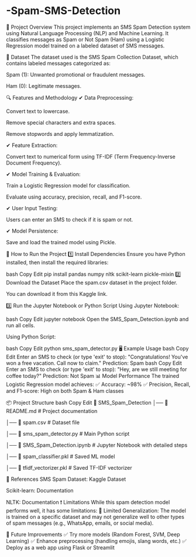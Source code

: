 # -Spam-SMS-Detection
📝 Project Overview
This project implements an SMS Spam Detection system using Natural Language Processing (NLP) and Machine Learning. It classifies messages as Spam or Not Spam (Ham) using a Logistic Regression model trained on a labeled dataset of SMS messages.

📂 Dataset
The dataset used is the SMS Spam Collection Dataset, which contains labeled messages categorized as:

Spam (1): Unwanted promotional or fraudulent messages.

Ham (0): Legitimate messages.

🔍 Features and Methodology
✔ Data Preprocessing:

Convert text to lowercase.

Remove special characters and extra spaces.

Remove stopwords and apply lemmatization.

✔ Feature Extraction:

Convert text to numerical form using TF-IDF (Term Frequency-Inverse Document Frequency).

✔ Model Training & Evaluation:

Train a Logistic Regression model for classification.

Evaluate using accuracy, precision, recall, and F1-score.

✔ User Input Testing:

Users can enter an SMS to check if it is spam or not.

✔ Model Persistence:

Save and load the trained model using Pickle.

🚀 How to Run the Project
1️⃣ Install Dependencies
Ensure you have Python installed, then install the required libraries:

bash
Copy
Edit
pip install pandas numpy nltk scikit-learn pickle-mixin
2️⃣ Download the Dataset
Place the spam.csv dataset in the project folder.

You can download it from this Kaggle link.

3️⃣ Run the Jupyter Notebook or Python Script
Using Jupyter Notebook:

bash
Copy
Edit
jupyter notebook
Open the SMS_Spam_Detection.ipynb and run all cells.

Using Python Script:

bash
Copy
Edit
python sms_spam_detector.py
🖥️ Example Usage
bash
Copy
Edit
Enter an SMS to check (or type 'exit' to stop): 
"Congratulations! You've won a free vacation. Call now to claim."
Prediction: Spam
bash
Copy
Edit
Enter an SMS to check (or type 'exit' to stop): 
"Hey, are we still meeting for coffee today?"
Prediction: Not Spam
📊 Model Performance
The trained Logistic Regression model achieves:
✅ Accuracy: ~98%
✅ Precision, Recall, and F1-score: High on both Spam & Ham classes

📦 Project Structure
bash
Copy
Edit
📂 SMS_Spam_Detection
│── 📄 README.md  # Project documentation

│── 📄 spam.csv  # Dataset file

│── 📄 sms_spam_detector.py  # Main Python script

│── 📄 SMS_Spam_Detection.ipynb  # Jupyter Notebook with detailed steps

│── 📄 spam_classifier.pkl  # Saved ML model

│── 📄 tfidf_vectorizer.pkl  # Saved TF-IDF vectorizer

🔗 References
SMS Spam Dataset: Kaggle Dataset

Scikit-learn: Documentation

NLTK: Documentation
❗ Limitations
While this spam detection model performs well, it has some limitations:
🔴 Limited Generalization: The model is trained on a specific dataset and may not generalize well to other types of spam messages (e.g., WhatsApp, emails, or social media).

📌 Future Improvements
✅ Try more models (Random Forest, SVM, Deep Learning)
✅ Enhance preprocessing (handling emojis, slang words, etc.)
✅ Deploy as a web app using Flask or Streamlit
